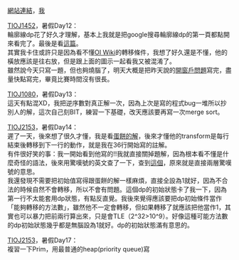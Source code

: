 [網站連結](https://tioj.ck.tp.edu.tw/)，[我](https://tioj.ck.tp.edu.tw/users/kennyfs)  
  
[TIOJ1452](https://tioj.ck.tp.edu.tw/problems/1452)，暑假Day12：  
輪廓線dp花了好久才理解，基本上我就是把google搜尋輪廓線dp的第一頁都點開來看完了。最後是看[這篇](https://blog.csdn.net/lvmaooi/article/details/79702273)。  
其實我卡住或許只是因為看不懂[OI Wiki](https://oi-wiki.org/dp/plug/)的轉移條件，我想了好久還是不懂，他的橫放應該是往右放，但是跟上面的圖示一起看我又被混淆了。  
雖然說今天只寫一題，但也夠燒腦了，明天大概是把昨天說的[開窗戶問題](https://tioj.ck.tp.edu.tw/contests/74/problems/2153)寫完，盡量快點寫完，畢竟比賽時間沒有很長。
  
[TIOJ1080](https://tioj.ck.tp.edu.tw/problems/1080)，暑假Day13：  
這天有點混XD，我把逆序數對真正解一次，因為上次是寫的程式bug一堆所以抄別人的解，這次自己刻BIT，練習一下基礎，改天應該要再寫一次merge sort。  
  
[TIOJ2153](https://tioj.ck.tp.edu.tw/problems/2153)，暑假Day14：  
遲了一天，後來想了很久才懂，我是看[蛋餅的解](https://hackmd.io/-eNf09F8QNePaIoGVsEbHw#pC-%E9%96%8B%E7%AA%97%E6%88%B6)，後來才懂他的transform是每行結束後轉移到下一行的動作，就是我在36行開始寫的註解。  
有件很好笑的事：我一開始看到他寫的!!我就直接關掉題解，因為根本看不懂是什麼奇怪的語法，後來用驚嘆號的英文查了一下，查到[這個](https://stackoverflow.com/questions/14751973/what-is-in-c)，原來就是直接兩層驚嘆號的意思。  
我還發現不需要把初始值寫得跟蛋餅的解一樣麻煩，直接全設為1就好，因為不合法的時候自然不會轉移，所以不會有問題。這個dp的初始狀態卡了我一下，因為第一行不太能套用dp狀態，有點反直覺。我後來覺得應該要把dp初始條件當作「能夠轉移的方法數」，雖然他不一定會轉移，但如果轉移了就應該把他當作1，其實也可以暴力把前兩行算出來，只是會TLE（2^32>10^9）。好像這種可能方法數的dp初始狀態幾乎都是無腦設為1就好。dp的初始狀態滿有意思的。
  
[TIOJ2153](https://tioj.ck.tp.edu.tw/problems/1211)，暑假Day17：  
複習一下Prim，用最普通的heap(priority queue)寫
